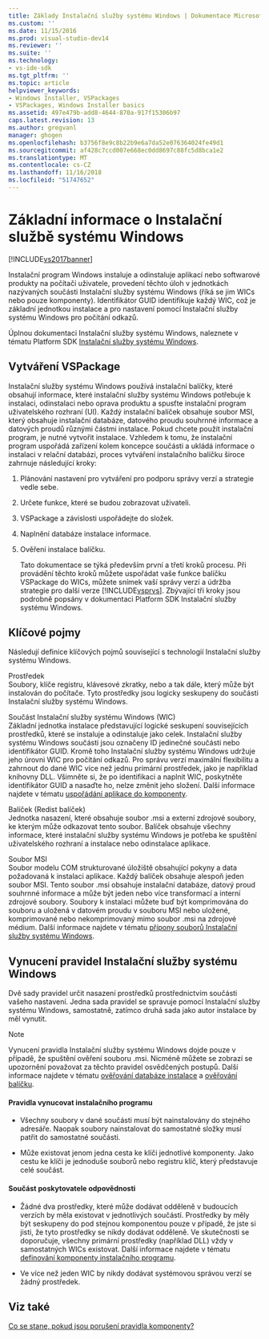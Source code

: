 ```yaml
---
title: Základy Instalační služby systému Windows | Dokumentace Microsoftu
ms.custom: ''
ms.date: 11/15/2016
ms.prod: visual-studio-dev14
ms.reviewer: ''
ms.suite: ''
ms.technology:
- vs-ide-sdk
ms.tgt_pltfrm: ''
ms.topic: article
helpviewer_keywords:
- Windows Installer, VSPackages
- VSPackages, Windows Installer basics
ms.assetid: 497e479b-add8-4644-870a-917f15306b97
caps.latest.revision: 13
ms.author: gregvanl
manager: ghogen
ms.openlocfilehash: b3756f8e9c8b22b9e6a7da52e076364024fe49d1
ms.sourcegitcommit: af428c7ccd007e668ec0dd8697c88fc5d8bca1e2
ms.translationtype: MT
ms.contentlocale: cs-CZ
ms.lasthandoff: 11/16/2018
ms.locfileid: "51747652"
---
```

# <a name="windows-installer-basics"></a>Základní informace o Instalační službě systému Windows
[!INCLUDE[vs2017banner](../../includes/vs2017banner.md)]

Instalační program Windows instaluje a odinstaluje aplikací nebo softwarové produkty na počítači uživatele, provedení těchto úloh v jednotkách nazývaných součásti Instalační služby systému Windows (říká se jim WICs nebo pouze komponenty). Identifikátor GUID identifikuje každý WIC, což je základní jednotkou instalace a pro nastavení pomocí Instalační služby systému Windows pro počítání odkazů.  
  
 Úplnou dokumentaci Instalační služby systému Windows, naleznete v tématu Platform SDK [Instalační služby systému Windows](http://msdn.microsoft.com/library/aa372866.aspx).  
  
## <a name="authoring-a-vspackage"></a>Vytváření VSPackage  
 Instalační služby systému Windows používá instalační balíčky, které obsahují informace, které instalační služby systému Windows potřebuje k instalaci, odinstalaci nebo oprava produktu a spusťte instalační program uživatelského rozhraní (UI). Každý instalační balíček obsahuje soubor MSI, který obsahuje instalační databáze, datového proudu souhrnné informace a datových proudů různými částmi instalace. Pokud chcete použít instalační program, je nutné vytvořit instalace. Vzhledem k tomu, že instalační program uspořádá zařízení kolem koncepce součásti a ukládá informace o instalaci v relační databázi, proces vytváření instalačního balíčku široce zahrnuje následující kroky:  
  
1. Plánování nastavení pro vytváření pro podporu správy verzí a strategie vedle sebe.  
  
2. Určete funkce, které se budou zobrazovat uživateli.  
  
3. VSPackage a závislosti uspořádejte do složek.  
  
4. Naplnění databáze instalace informace.  
  
5. Ověření instalace balíčku.  
  
   Tato dokumentace se týká především první a třetí kroků procesu. Při provádění těchto kroků můžete uspořádat vaše funkce balíčku VSPackage do WICs, můžete snímek vaší správy verzí a údržba strategie pro další verze [!INCLUDE[vsprvs](../../includes/vsprvs-md.md)]. Zbývající tři kroky jsou podrobně popsány v dokumentaci Platform SDK Instalační služby systému Windows.  
  
## <a name="key-terms"></a>Klíčové pojmy  
 Následují definice klíčových pojmů související s technologií Instalační služby systému Windows.  
  
 Prostředek  
 Soubory, klíče registru, klávesové zkratky, nebo a tak dále, který může být instalován do počítače. Tyto prostředky jsou logicky seskupeny do součásti Instalační služby systému Windows.  
  
 Součást Instalační služby systému Windows (WIC)  
 Základní jednotka instalace představující logické seskupení souvisejících prostředků, které se instaluje a odinstaluje jako celek. Instalační služby systému Windows součásti jsou označeny ID jedinečné součásti nebo identifikátor GUID. Kromě toho Instalační služby systému Windows udržuje jeho úrovni WIC pro počítání odkazů. Pro správu verzí maximální flexibilitu a zahrnout do dané WIC více než jednu primární prostředek, jako je například knihovny DLL. Všimněte si, že po identifikaci a naplnit WIC, poskytněte identifikátor GUID a nasaďte ho, nelze změnit jeho složení. Další informace najdete v tématu [uspořádání aplikace do komponenty](http://msdn.microsoft.com/library/aa370561.aspx).  
  
 Balíček (Redist balíček)  
 Jednotka nasazení, které obsahuje soubor .msi a externí zdrojové soubory, ke kterým může odkazovat tento soubor. Balíček obsahuje všechny informace, které instalační služby systému Windows je potřeba ke spuštění uživatelského rozhraní a instalace nebo odinstalace aplikace.  
  
 Soubor MSI  
 Soubor modelu COM strukturované úložiště obsahující pokyny a data požadovaná k instalaci aplikace. Každý balíček obsahuje alespoň jeden soubor MSI. Tento soubor .msi obsahuje instalační databáze, datový proud souhrnné informace a může být jeden nebo více transformací a interní zdrojové soubory. Soubory k instalaci můžete buď být komprimována do souboru a uložená v datovém proudu v souboru MSI nebo uložené, komprimované nebo nekomprimovaný mimo soubor .msi na zdrojové médium. Další informace najdete v tématu [přípony souborů Instalační služby systému Windows](http://msdn.microsoft.com/library/aa372842\(VS.85\).aspx).  
  
## <a name="windows-installer-rules-enforcement"></a>Vynucení pravidel Instalační služby systému Windows  
 Dvě sady pravidel určit nasazení prostředků prostřednictvím součásti vašeho nastavení. Jedna sada pravidel se spravuje pomocí Instalační služby systému Windows, samostatně, zatímco druhá sada jako autor instalace by měl vynutit.  
  
> [!NOTE]
>  Vynucení pravidla Instalační služby systému Windows dojde pouze v případě, že spuštění ověření souboru .msi. Nicméně můžete se zobrazí se upozornění považovat za těchto pravidel osvědčených postupů. Další informace najdete v tématu [ověřování databáze instalace](http://msdn.microsoft.com/library/aa372477\(VS.85\).aspx) a [ověřování balíčku](http://msdn.microsoft.com/library/aa370569\(VS.85\).aspx).  
  
#### <a name="installer-enforced-rules"></a>Pravidla vynucovat instalačního programu  
  
-   Všechny soubory v dané součásti musí být nainstalovány do stejného adresáře. Naopak soubory nainstalovat do samostatné složky musí patřit do samostatné součásti.  
  
-   Může existovat jenom jedna cesta ke klíči jednotlivé komponenty. Jako cestu ke klíči je jednoduše souborů nebo registru klíč, který představuje celé součást.  
  
#### <a name="component-provider-responsibilities"></a>Součást poskytovatele odpovědnosti  
  
-   Žádné dva prostředky, které může dodávat odděleně v budoucích verzích by měla existovat v jednotlivých součástí. Prostředky by měly být seskupeny do pod stejnou komponentou pouze v případě, že jste si jisti, že tyto prostředky se nikdy dodávat odděleně. Ve skutečnosti se doporučuje, všechny primární prostředky (například DLL) vždy v samostatných WICs existovat. Další informace najdete v tématu [definování komponenty instalačního programu](http://msdn.microsoft.com/library/aa368269\(VS.85\).aspx).  
  
-   Ve více než jeden WIC by nikdy dodávat systémovou správou verzí se žádný prostředek.  
  
## <a name="see-also"></a>Viz také  
 [Co se stane, pokud jsou porušení pravidla komponenty?](http://msdn.microsoft.com/library/aa372795\(VS.85\).aspx)

